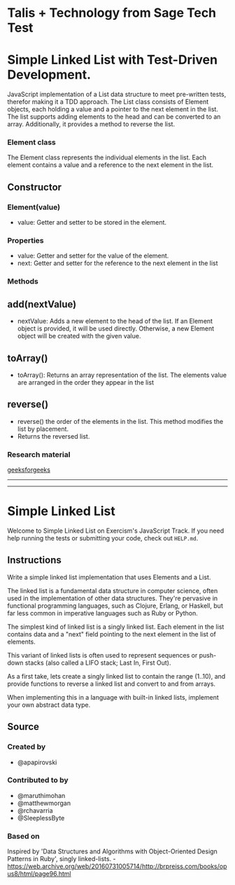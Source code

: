 # Talis + Technology from Sage Tech Test

# Simple Linked List with Test-Driven Development.

JavaScript implementation of a List data structure to meet pre-written tests, therefor making it a TDD approach. The List class consists of Element objects, each holding a value and a pointer to the next element in the list. The list supports adding elements to the head and can be converted to an array. Additionally, it provides a method to reverse the list.

### Element class

The Element class represents the individual elements in the list. Each element contains a value and a reference to the next element in the list.

## Constructor

### Element(value)

- value: Getter and setter to be stored in the element.

### Properties

- value: Getter and setter for the value of the element.
- next: Getter and setter for the reference to the next element in the list

### Methods

## add(nextValue)

- nextValue: Adds a new element to the head of the list. If an Element object is provided, it will be used directly. Otherwise, a new Element object will be created with the given value.

## toArray()

- toArray(): Returns an array representation of the list. The elements value are arranged in the order they appear in the list

## reverse()

- reverse() the order of the elements in the list. This method modifies the list by placement.
- Returns the reversed list.

### Research material

[geeksforgeeks](https://www.geeksforgeeks.org/insertion-in-linked-list/amp/)



--------------------------
--------------------------


# Simple Linked List

Welcome to Simple Linked List on Exercism's JavaScript Track.
If you need help running the tests or submitting your code, check out `HELP.md`.

## Instructions

Write a simple linked list implementation that uses Elements and a List.

The linked list is a fundamental data structure in computer science,
often used in the implementation of other data structures. They're
pervasive in functional programming languages, such as Clojure, Erlang,
or Haskell, but far less common in imperative languages such as Ruby or
Python.

The simplest kind of linked list is a singly linked list. Each element in the
list contains data and a "next" field pointing to the next element in the list
of elements.

This variant of linked lists is often used to represent sequences or
push-down stacks (also called a LIFO stack; Last In, First Out).

As a first take, lets create a singly linked list to contain the range (1..10),
and provide functions to reverse a linked list and convert to and from arrays.

When implementing this in a language with built-in linked lists,
implement your own abstract data type.

## Source

### Created by

- @apapirovski

### Contributed to by

- @maruthimohan
- @matthewmorgan
- @rchavarria
- @SleeplessByte

### Based on

Inspired by 'Data Structures and Algorithms with Object-Oriented Design Patterns in Ruby', singly linked-lists. - https://web.archive.org/web/20160731005714/http://brpreiss.com/books/opus8/html/page96.html
